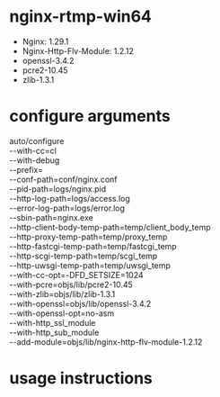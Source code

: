 # nginx-rtmp-win64

* Nginx: 1.29.1  
* Nginx-Http-Flv-Module: 1.2.12  
* openssl-3.4.2
* pcre2-10.45
* zlib-1.3.1

# configure arguments
auto/configure \
    --with-cc=cl \
    --with-debug \
    --prefix= \
    --conf-path=conf/nginx.conf \
    --pid-path=logs/nginx.pid \
    --http-log-path=logs/access.log \
    --error-log-path=logs/error.log \
    --sbin-path=nginx.exe \
    --http-client-body-temp-path=temp/client_body_temp \
    --http-proxy-temp-path=temp/proxy_temp \
    --http-fastcgi-temp-path=temp/fastcgi_temp \
    --http-scgi-temp-path=temp/scgi_temp \
    --http-uwsgi-temp-path=temp/uwsgi_temp \
    --with-cc-opt=-DFD_SETSIZE=1024 \
    --with-pcre=objs/lib/pcre2-10.45 \
    --with-zlib=objs/lib/zlib-1.3.1 \
    --with-openssl=objs/lib/openssl-3.4.2 \
    --with-openssl-opt=no-asm \
    --with-http_ssl_module \
    --with-http_sub_module \
    --add-module=objs/lib/nginx-http-flv-module-1.2.12
    
# usage instructions
